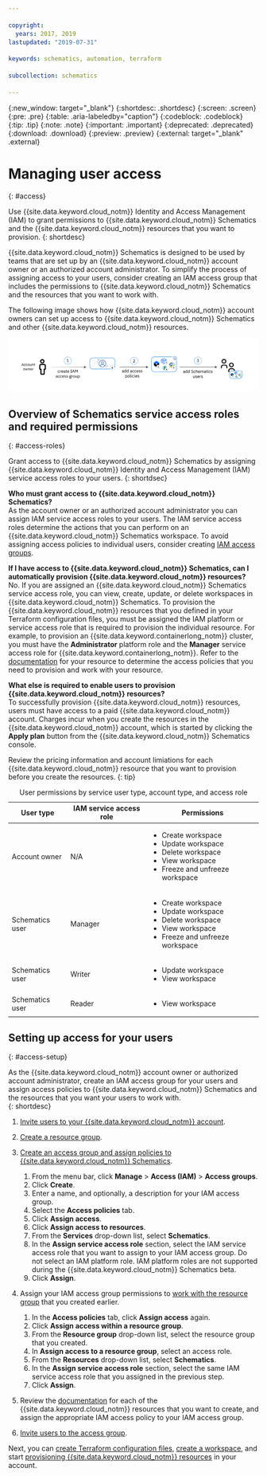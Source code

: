 ```yaml
---

copyright:
  years: 2017, 2019
lastupdated: "2019-07-31"

keywords: schematics, automation, terraform

subcollection: schematics

---
```


{:new_window: target="_blank"}
{:shortdesc: .shortdesc}
{:screen: .screen}
{:pre: .pre}
{:table: .aria-labeledby="caption"}
{:codeblock: .codeblock}
{:tip: .tip}
{:note: .note}
{:important: .important}
{:deprecated: .deprecated}
{:download: .download}
{:preview: .preview}
{:external: target="_blank" .external}

# Managing user access
{: #access}

Use {{site.data.keyword.cloud_notm}} Identity and Access Management (IAM) to grant permissions to {{site.data.keyword.cloud_notm}} Schematics and the {{site.data.keyword.cloud_notm}} resources that you want to provision. 
{: shortdesc}

{{site.data.keyword.cloud_notm}} Schematics is designed to be used by teams that are set up by an {{site.data.keyword.cloud_notm}} account owner or an authorized account administrator. To simplify the process of assigning access to your users, consider creating an IAM access group that includes the permissions to {{site.data.keyword.cloud_notm}} Schematics and the resources that you want to work with. 

The following image shows how {{site.data.keyword.cloud_notm}} account owners can set up access to {{site.data.keyword.cloud_notm}} Schematics and other {{site.data.keyword.cloud_notm}} resources. 

<img src="images/schematics-user-flow.png" alt="Assigning access to {{site.data.keyword.cloud_notm}} Schematics" width="900" style="width: 900px; border-style: none"/>

## Overview of Schematics service access roles and required permissions
{: #access-roles}

Grant access to {{site.data.keyword.cloud_notm}} Schematics by assigning {{site.data.keyword.cloud_notm}} Identity and Access Management (IAM) service access roles to your users. 
{: shortdsec}

**Who must grant access to {{site.data.keyword.cloud_notm}} Schematics?** </br>
As the account owner or an authorized account administrator you can assign IAM service access roles to your users. The IAM service access roles determine the actions that you can perform on an {{site.data.keyword.cloud_notm}} Schematics workspace. To avoid assigning access policies to individual users, consider creating [IAM access groups](/docs/iam?topic=iam-groups). 

**If I have access to {{site.data.keyword.cloud_notm}} Schematics, can I automatically provision {{site.data.keyword.cloud_notm}} resources?** </br>
No. If you are assigned an {{site.data.keyword.cloud_notm}} Schematics service access role, you can view, create, update, or delete workspaces in {{site.data.keyword.cloud_notm}} Schematics. To provision the {{site.data.keyword.cloud_notm}} resources that you defined in your Terraform configuration files, you must be assigned the IAM platform or service access role that is required to provision the individual resource. For example, to provision an {{site.data.keyword.containerlong_notm}} cluster, you must have the **Administrator** platform role and the **Manager** service access role for {{site.data.keyword.containerlong_notm}}. Refer to the [documentation](https://cloud.ibm.com/docs/home/alldocs) for your resource to determine the access policies that you need to provision and work with your resource. 

**What else is required to enable users to provision {{site.data.keyword.cloud_notm}} resources?** </br>
To successfully provision {{site.data.keyword.cloud_notm}} resources, users must have access to a paid {{site.data.keyword.cloud_notm}} account. Charges incur when you create the resources in the {{site.data.keyword.cloud_notm}} account, which is started by clicking the **Apply plan** button from the {{site.data.keyword.cloud_notm}} Schematics console. 

Review the pricing information and account limiations for each {{site.data.keyword.cloud_notm}} resource that you want to provision before you create the resources. 
{: tip}

<table summary="The table shows user permissions by access role. Rows are to be read from the left to right, with the access role in column one, and the permission descriptions in column two.">
<caption>User permissions by service user type, account type, and access role</caption>
  <thead>
    <th>User type</th>
  <th>IAM service access role</th>
  <th>Permissions</th>
  </thead>
  <tbody>
    <tr>
      <td>Account owner</td>
      <td>N/A</td>
      <td><ul>
          <li>Create workspace</li>
          <li>Update workspace</li>
          <li>Delete workspace</li>
          <li>View workspace</li>
        <li>Freeze and unfreeze workspace</li>
          </ul></td>
    </tr>
    <tr>
      <td>Schematics user</td>
      <td>Manager</td>
      <td><ul>
          <li>Create workspace</li>
          <li>Update workspace</li>
          <li>Delete workspace</li>
          <li>View workspace</li>
        <li>Freeze and unfreeze workspace</li>
          </ul></td>
    </tr>
    <tr>
      <td>Schematics user</td>
      <td>Writer</td>
      <td><ul>
          <li>Update workspace</li>
          <li>View workspace</li>
          </ul></td>
    </tr>
    <tr>
      <td>Schematics user</td>
      <td>Reader</td>
      <td><ul>
          <li>View workspace</li>
          </ul></td>
    </tr>
  </tbody>
  </table>


## Setting up access for your users
{: #access-setup}

As the {{site.data.keyword.cloud_notm}} account owner or authorized account administrator, create an IAM access group for your users and assign access policies to {{site.data.keyword.cloud_notm}} Schematics and the resources that you want your users to work with.  
{: shortdesc}

1. [Invite users to your {{site.data.keyword.cloud_notm}} account](/docs/iam?topic=iam-iamuserinv).

2. [Create a resource group](/docs/resources?topic=resources-rgs#create_rgs).

3. [Create an access group and assign policies to {{site.data.keyword.cloud_notm}} Schematics](/docs/iam?topic=iam-groups).

   1. From the menu bar, click **Manage** > **Access (IAM)** > **Access groups**.
   2. Click **Create**. 
   3. Enter a name, and optionally, a description for your IAM access group. 
   4. Select the **Access policies** tab. 
   5. Click **Assign access**.
   6. Click **Assign access to resources**.
   7. From the **Services** drop-down list, select **Schematics**.
   8. In the **Assign service access role** section, select the IAM service access role that you want to assign to your IAM access group. Do not select an IAM platform role. IAM platform roles are not supported during the {{site.data.keyword.cloud_notm}} Schematics beta. 
   9. Click **Assign**. 

4. Assign your IAM access group permissions to [work with the resource group](/docs/iam?topic=iam-groups) that you created earlier.
   1. In the **Access policies** tab, click **Assign access** again.
   2. Click **Assign access within a resource group**.
   3. From the **Resource group** drop-down list, select the resource group that you created.
   4. In **Assign access to a resource group**, select an access role.
   5. From the **Resources** drop-down list, select **Schematics**.
   6. In the **Assign service access role** section, select the same IAM service access role that you assigned in the previous step. 
   7. Click **Assign**.
   
5. Review the [documentation](https://cloud.ibm.com/docs/home/alldocs) for each of the {{site.data.keyword.cloud_notm}} resources that you want to create, and assign the appropriate IAM access policy to your IAM access group. 

6. [Invite users to the access group](/docs/iam?topic=iam-groups#create_ag).

Next, you can [create Terraform configuration files](/docs/schematics?topic=schematics-create-tf-config), [create a workspace](/docs/schematics?topic=schematics-workspace-setup), and start [provisioning {{site.data.keyword.cloud_notm}} resources](/docs/schematics?topic=schematics-manage-lifecycle#deploy-resources) in your account.
